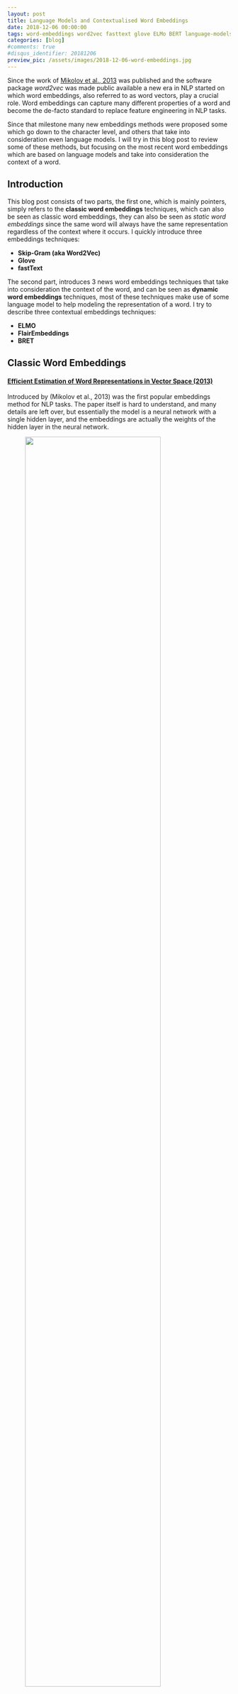 ```yaml
---
layout: post
title: Language Models and Contextualised Word Embeddings
date: 2018-12-06 00:00:00
tags: word-embeddings word2vec fasttext glove ELMo BERT language-models character-embeddings character-language-models
categories: [blog]
#comments: true
#disqus_identifier: 20181206
preview_pic: /assets/images/2018-12-06-word-embeddings.jpg
---
```


Since the work of [Mikolov et al., 2013](https://arxiv.org/pdf/1301.3781.pdf) was published and the software package _word2vec_ was made public available a new era in NLP started on which word embeddings, also referred to as word vectors, play a crucial role. Word embeddings can capture many different properties of a word and become the de-facto standard to replace feature engineering in NLP tasks.

Since that milestone many new embeddings methods were proposed some which go down to the character level, and others that take into consideration even language models. I will try in this blog post to review some of these methods, but focusing on the most recent word embeddings which are based on language models and take into consideration the context of a word.

## __Introduction__

This blog post consists of two parts, the first one, which is mainly pointers, simply refers to the __classic word embeddings__ techniques, which can also be seen as classic word embeddings, they can also be seen as _static word embeddings_ since the same word will always have the same representation regardless of the context where it occurs. I quickly introduce three embeddings techniques:

- __Skip-Gram (aka Word2Vec)__
- __Glove__
- __fastText__

The second part, introduces 3 news word embeddings techniques that take into consideration the context of the word, and can be seen as __dynamic word embeddings__ techniques, most of these techniques make use of some language model to help modeling the representation of a word. I try to describe three contextual embeddings techniques:

- __ELMO__
- __FlairEmbeddings__
- __BRET__

## __Classic Word Embeddings__

#### [Efficient Estimation of Word Representations in Vector Space (2013)](https://arxiv.org/pdf/1301.3781.pdf)

Introduced by (Mikolov et al., 2013) was the first popular embeddings method for NLP tasks. The paper itself is hard to understand, and many details are left over, but essentially the model is a neural network with a single hidden layer, and the embeddings are actually the weights of the hidden layer in the neural network.

<figure>
  <img style="width: 85%; height: 85%" src="/assets/images/2018-12-06-skip_gram_net_arch.png">
  <figcaption><br>Image taken from http://mccormickml.com/2016/04/19/word2vec-tutorial-the-skip-gram-model/</figcaption>
</figure>


An important aspect is how to train this network in an efficient way, and then is when negative sampling comes into play.

I will not go into detail regarding this one, as the number of tutorials, implementations and resources regarding this technique is abundant in the net, and I will just rather leave some pointers.

#### __Links__
- [McCormick, C. (2016, April 19). Word2Vec Tutorial - The Skip-Gram Model.](http://mccormickml.com/2016/04/19/word2vec-tutorial-the-skip-gram-model/)
- [McCormick, C. (2017, January 11). Word2Vec Tutorial Part 2 - Negative Sampling.](http://mccormickml.com/2017/01/11/word2vec-tutorial-part-2-negative-sampling/)
- [word2vec Parameter Learning Explained, Xin Rong](https://arxiv.org/pdf/1411.2738.pdf)
- [https://code.google.com/archive/p/word2vec/](https://code.google.com/archive/p/word2vec/)
- [Stanford NLP with Deep Learning: Lecture 2 - Word Vector Representations: word2vec](https://www.youtube.com/watch?v=ERibwqs9p38)

---
<br>


### [GloVe: Global Vectors for Word Representation (2014)](https://www.aclweb.org/anthology/D14-1162)

I will also give a brief overview of this work since there is also abundant resources on-line. It was published shortly after the _skip-gram_ technique and essentially it starts to make an observation that shallow window-based methods suffer from the disadvantage that they do not operate directly on the co-occurrence statistics of the corpus. Window-based models, like skip-gram, scan context windows across the entire corpus and fail to take advantage of the vast amount of repetition in the data.

Count models, like GloVe, learn the vectors by essentially doing some sort of dimensionality reduction on the co-occurrence counts matrix. They start by constructing a matrix with counts of word co-occurrence information, each row tells how often does a word occur with every other word in some defined context-size in a large corpus. This matrix is then factorize, resulting in a lower dimension matrix, where each row is some vector representation for each word.

<figure>
  <img style="width: 85%; height: 85%" src="/assets/images/2018-12-06-glove-matrix-factorisation-5.jpg">
  <figcaption><br>Image taken from http://building-babylon.net/2015/07/29/glove-global-vectors-for-word-representations/</figcaption>
</figure>

The dimensionality reduction is typically done by minimizing a some kind of 'reconstruction loss' that finds lower-dimension representations of the original matrix and which can explain most of the variance in the original high-dimensional matrix.

#### __Links__
- [GloVe project at Stanford](https://nlp.stanford.edu/projects/glove/)
- [Building Babylon: Global Vectors for Word Representations](http://building-babylon.net/2015/07/29/glove-global-vectors-for-word-representations/)
- [Good summarization on text2vec.org](http://text2vec.org/glove.html)
- [Stanford NLP with Deep Learning: Lecture 3 GloVe - Global Vectors for Word Representation](https://www.youtube.com/watch?v=ASn7ExxLZws)
- [Paper Dissected: 'Glove: Global Vectors for Word Representation' Explained](http://mlexplained.com/2018/04/29/paper-dissected-glove-global-vectors-for-word-representation-explained)

---
<br>



### [Enriching Word Vectors with Subword Information (2017)](http://aclweb.org/anthology/Q17-1010)

One drawback of the two approaches presented before is the fact that they don't handle out-of-vocabulary.

The work of [Bojanowski et al, 2017](http://aclweb.org/anthology/Q17-1010) introduced the concept of subword-level embeddings, based on the skip-gram model, but where each word is represented as a bag of character $$n$$-grams.

<figure>
  <img style="width: 50%; height: 50%" src="/assets/images/2018-12-06-fasttext-logo-color-web.png">
  <figcaption><br>Image taken from https://fasttext.cc/</figcaption>
</figure>

A vector representation is associated to each character $$n$$-gram, and words are represented as the sum of these representations. This allows the model to compute word representations for words that did not appear in the training data.

Each word $w$ is represented as a bag of character $n$-gram, plus a special boundary symbols _\<_ and _\>_ at the beginning and end of words, plus the word $w$ itself in the set of its $n$-grams.

Taking the word _where_ and $n = 3$ as an example, it will be represented by the character $n$-grams: \< wh, whe, her, ere, re \> and the special sequence \< where \>.

#### __Links__
- [https://github.com/facebookresearch/fastText](https://github.com/facebookresearch/fastText)
- [Library for efficient text classification and representation learning](https://fasttext.cc/)

---
<br>


#### __Static Word Embeddings fail to capture polysemy__

The models presented before have a fundamental problem which is they generate the same embedding for the same word in different contexts, for example, given the word _bank_ although it will have the same representation it can have different meanings:

- "I deposited 100 EUR in the __bank__."
- "She was enjoying the sunset o the left __bank__ of the river."

In the methods presented before, the word representation for __bank__ would always be the same regardless if it appears in the context of geography or economics. In the next part of the post we will see how new embedding techniques capture polysemy.

---

<br>

## __Contextualised Word-Embeddings__

Contextualised words embeddings aim at capturing word semantics in different contexts to address the issue of polysemous and the context-dependent nature of words.

#### __Language Models__

Language models compute the probability distribution of the next word in a sequence given the sequence of previous words. LSTMs become a popular neural network architecture to learn this probabilities. The figure below shows how an LSTM can be trained to learn a language model.

<figure>
  <img style="width: 65%; height: 65%" src="/assets/images/2018-12-06-general_word_language_model.jpg">
  <figcaption><br> Image taken from http://torch.ch/blog/2016/07/25/nce.html</figcaption>
</figure>

A sequence of words is fed into an LSTM word by word, the previous word along with the internal state of the LSTM are used to predict the next possible word.

But it's also possible to go one level below and build a character-level language model. [Andrej Karpathy blog post](http://karpathy.github.io/2015/05/21/rnn-effectiveness/) about char-level language model shows some interesting examples.

This is short a very short intro on language models, but they are the backbone of the upcoming techniques/papers that complete this blog post.

---

<br>


### [__ELMo: Deep contextualized word representations (2018)__](https://aclweb.org/anthology/N18-1202)

The main idea of the Embeddings from Language Models (ELMo) can be divided into two main tasks, first we train an LSTM-based language model on some corpus, and then we use the hidden states of the LSTM for each token to generate a vector representation of each word.

#### __Language Model__

The language model is trained by reading the sentences both forward and backward. That is, in essence there are two language models, one that learns to predict the next word given the past words and another that learns to predict the past words given the future words.

Another detail is that the authors, instead of using a single-layer LSTM use a stacked multi-layer LSTM. A single-layer LSTM takes the sequence of words as input, a multi-layer LSTM takes the output sequence of the previous LSTM-layer as input, the authors also mention the use of residual connections between the LSTM layers. In the paper the authors also show that the different layers of the LSTM language model learns different characteristics of language.

<figure>
  <img style="width: 85%; height: 85%" src="/assets/images/2018-12-06-ELMo_language_models.png">
  <figcaption><br>Image taken from Shuntaro Yada slides</figcaption>
</figure>

Training $L$-layer LSTM forward and backward language mode generates $$2\ \times \ L$$ different vector representations for each word, $L$ represents the number of stacked LSTMs, each one outputs a vector.

Adding another vector representation of the word, trained on some external resources, or just a random embedding, we end up with $$2\ \times \ L + 1$$ vectors that can be used to compute the context representation of every word.

The parameters for the token representations and the softmax layer are shared by the forward and backward language model, while the LSTMs parameters (hidden state, gate, memory) are separate.

ELMo is a task specific combination of the intermediate layer representations in a bidirectional Language Model (biLM). That is, given a pre-trained biLM and a supervised architecture for a target NLP task, the __end task model learns a linear combination of the layer representations__.

The language model described above is completely task-agnostic, and is trained in an unsupervised manner.

#### __Task-specific word representation__

The second part of the model consists in using the hidden states generated by the LSTM for each token to compute a vector representation of each word, the detail here is that this is done in a specific context, with a given end task.

Concretely, in ELMo, each word representation is computed with a concatenation and a weighted sum:

$$ ELMo_k = \gamma^{task} \sum_{j=0}^{L} s_j^{task} h_{k,j}^{LM} $$

- the scalar parameter $$\gamma^{task}$$ allows the task model to scale the entire ELMo vector
- $$s_j^{task}$$ are softmax-normalized weights
- the indices $$k$$ and $$j$$ correspond to the index of the word and the index of the layer from which the hidden state is being extracted from.

For example, $$h_{k,j}$$ is the output of the $$j$$-th LSTM for the word $$k$$, $$s_j$$ is the weight of $$h_{k,j}$$ in computing the representation for $$k$$.

<figure>
  <img style="width: 85%; height: 85%" src="/assets/images/2018-12-06-ELMo_task_specific.png">
  <figcaption><br>Image taken from Shuntaro Yada slides</figcaption>
</figure>

In practice ELMo embeddings could replace existing word embeddings, the authors however recommend to concatenate ELMos with context-independent word embeddings such as GloVe or fastText before inputting them into the task-specific model.

ELMo is flexible in the sense that it can be used with any model barely changing it, meaning it can work with existing systems or architectures.

<figure>
  <img style="width: 75%; height: 75%" src="/assets/images/2018-12-06-ELMo_overview.png">
  <figcaption><br>Image taken from Shuntaro Yada slides</figcaption>
</figure>

In resume, ELMos train a multi-layer, bi-directional, LSTM-based language model, and extract the hidden state of each layer for the input sequence of words. Then, they compute a weighted sum of those hidden states to obtain an embedding for each word. The weight of each hidden state is task-dependent and is learned during training of the end-task.

#### __Links__

- [ELMo code at AllenNLP github](https://github.com/allenai/allennlp/blob/master/tutorials/how_to/elmo.md)
- [AllenNLP Models](https://allennlp.org/models)
- [Video of the presentation of paper by Matthew Peters @ NAACL-HLT 2018](https://vimeo.com/277672840)
- Images were taken/adapted from [Shuntaro Yada](https://shuntaroy.com/) excellent [slides](https://www.slideshare.net/shuntaroy/a-review-of-deep-contextualized-word-representations-peters-2018)

---

<br>


### [__Contextual String Embeddings for Sequence Labelling__ (2018)](https://aclweb.org/anthology/C18-1139)

The authors propose a contextualized character-level word embedding which captures word meaning in context and therefore produce different embeddings for polysemous words depending on their context. It model words and context as sequences of characters, which aids in handling rare and misspelled words and captures subword structures such as prefixes and endings.


#### __Character-level Language Model__

Characters are the atomic units of language model, allowing text to be treated as a sequence of characters passed to an LSTM which at each point in the sequence is trained to predict the next character.

The authors train a forward and a backward model character language model. Essentially the character-level language model is just 'tuning' the hidden states of the LSTM based on reading lots of sequences of characters.

The LSTM internal states will try to capture the probability distribution of characters given the previous characters (i.e., forward language model) and the upcoming characters (i.e., backward language model).


#### __Extracting Word Representations__

From this forward-backward LM, the authors concatenate the following hidden character states for each word:

- _from the fLM, we extract the output hidden state after the last character in the word. Since the fLM is trained to predict likely continuations of the sentence after this character, the hidden state encodes semantic-syntactic information of the sentence up to this point, including the word itself._

- _from the bLM, we extract the output hidden state before the word’s first character from the bLM to capture semantic-syntactic information from the end of the sentence to this character._

Both output hidden states are concatenated to form the final embedding and capture the semantic-syntactic information of the word itself as well as its surrounding context.

The image below illustrates how the embedding for the word _Washington_ is generated, based on both character-level language models.

<figure>
  <img style="width: 75%; height: 75%" src="/assets/images/2018-12-06-character_lm_for_word_embedding.png">
  <figcaption><br> Image taken from "Contextual String Embeddings for Sequence Labelling (2018)"</figcaption>
</figure>



The embeddings can then be used for other downstream tasks such as named-entity recognition. The embeddings generated from the character-level language models can also (and are in practice) concatenated with word embeddings such as GloVe or fastText.

<figure>
  <img style="width: 70%; height: 70%" src="/assets/images/2018-12-06-character_lm_for_sequence_labelling.png">
  <figcaption><br> Image taken from "Contextual String Embeddings for Sequence Labelling (2018)"</figcaption>
</figure>


In essence, this model first learns two character-based language models (i.e., forward and backward) using LSTMs. Then, an embedding for a given word is computed by feeding a word - character by character - into each of the language-models and keeping the two last states (i.e., last character and first character) as two word vectors, these are then concatenated.

In the experiments described on the paper the authors concatenated the word vector generated before with yet another word vector from fastText an then apply a [Neural NER architecture](../../../../../blog/2018/10/22/Neural-NER-Systems/) for several sequence labelling tasks, e.g.: NER, chunking, PoS-tagging.

#### __Links__

- [https://github.com/zalandoresearch/flair](https://github.com/zalandoresearch/flair)
- [Slides from Berlin Machine Learning Meetup](http://alanakbik.github.io/talks/ML_Meetup_2018.pdf)

<br>

---




<br>

### [BERT: Pre-training of Deep Bidirectional Transformers for Language Understanding (2018)](https://arxiv.org/pdf/1810.04805.pdf)

BERT, or Bidirectional Encoder Representations from Transformers, is essentially a new method of training language models.

Pre-trained word representations, as seen in this blog post, can be __context-free__ (i.e., word2vec, GloVe, fastText), meaning that a single word representation is generated for each word in the vocabulary, or can also be __contextual__ (i.e., ELMo and Flair), on which the word representation depends on the context where that word occurs, meaning that the same word in different contexts can have different representations.

Contextual representations can further be __unidirectional__ or __bidirectional__. Note, even if a language model is trained forward or backward, is still considered unidirectional since the prediction of future words (or characters) is only based on past seen data.

In the sentence: _"The cat sits on the mat"_, the unidirectional representation of _"sits"_ is only based on _"The cat"_ but not on _"on the mat"_. Previous works train two representations for each word (or character), one left-to-right and one right-to-left, and then concatenate them together to a have a single representation for whatever downstream task.

BERT represents _"sits"_ using both its left and right context — _"The cat xxx on the mat"_ based on a simple approach, masking out 15% of the words in the input, run the entire sequence through a multi-layer bidirectional Transformer encoder, and then predict only the masked words.

### __Multi-layer bidirectional Transformer encoder__

The Multi-layer bidirectional Transformer aka Transformer was first introduced in the [Attention is All You Need](https://papers.nips.cc/paper/7181-attention-is-all-you-need.pdf) paper. It follows the encoder-decoder architecture of machine translation models, but  it replaces the RNNs by a different network architecture.

The Transformer tries to learn the dependencies, typically encoded by the hidden states of a RNN, using just an Attention Mechanism. RNNs handle dependencies by being stateful, i.e., the current state encodes the information they needed to decide on how to process subsequent tokens.

This means that RNNs need to keep the state while processing all the words, and this becomes a problem for long-range dependencies between words. The attention mechanism has somehow mitigated this problem but it still remains an obstacle to high-performance machine translation.

The Transformer tries to directly learn these dependencies using the attention mechanism only and it also learns intra-dependencies between the input tokens, and between output tokens. This is done by relying on a key component, the __Multi-Head Attention block__, which has an attention mechanism defined by the authors as the __Scaled Dot-Product Attention__.

<figure>
  <img style="width: 50%; height: 50%" src="/assets/images/2018-12-06-transformer_attention.png">
  <figcaption><br> Image taken from "Attention Is All You Need"</figcaption>
</figure>

To improve the expressiveness of the model, instead of computing a single attention pass over the values, the Multi-Head Attention computes multiple attention weighted sums, i.e., it uses several attention layers stacked together with different linear transformations of the same input.

<figure>
  <img style="width: 35%; height: 35%" src="/assets/images/2018-12-06-attention_path_length.png">
  <figcaption><br> Image taken from http://mlexplained.com/2017/12/29/attention-is-all-you-need-explained/</figcaption>
</figure>

The main key feature of the Transformer is therefore that instead of encoding dependencies in the hidden state, directly expresses them by attending to various parts of the input.

The Transformer in an encoder and a decoder scenario

<figure>
  <img style="width: 40%; height: 40%" src="/assets/images/2018-12-06-transformer_encoding_decoding_arch.png">
  <figcaption><br> Image taken from "Attention Is All You Need"</figcaption>
</figure>

This is just a very brief explanation of what the Transformer is, please check the original paper and following links for a more detailed description:

- [http://mlexplained.com/2017/12/29/attention-is-all-you-need-explained/](http://mlexplained.com/2017/12/29/attention-is-all-you-need-explained/)
- [https://ai.googleblog.com/2017/08/transformer-novel-neural-network.html](https://ai.googleblog.com/2017/08/transformer-novel-neural-network.html)
- [http://nlp.seas.harvard.edu/2018/04/03/attention.html](https://ai.googleblog.com/2017/08/transformer-novel-neural-network.html)


## __Masked Language Model__

BERT uses the Transformer encoder to learn a language model.

The input to the Transformer is a sequence of tokens, which are passed to an embeddeding layer and then processed by the Transformer network. The output is a sequence of vectors, in which each vector corresponds to an input token.


<figure>
  <img style="width: 65%; height: 65%" src="/assets/images/2018-12-06-transformer_arch.png">
  <figcaption><br> Image taken from https://www.lyrn.ai/2018/11/07/explained-bert-state-of-the-art-language-model-for-nlp/</figcaption>
</figure>

As explained above this language model is what one could considered a bi-directional model, but some defend that you should be instead called non-directional.

The bi-directional/non-directional property in BERT comes from masking 15% of the words in a sentence, and forcing the model to learn how to use information from the entire sentence to deduce what words are missing.

The original Transformer is adapted so that the loss function only considers the prediction of masked words and ignores the prediction of the non-masked words. The prediction of the output words requires:

- Adding a classification layer on top of the encoder output.
- An embedding matrix, transforming the output vectors into the vocabulary dimension.
- Calculating the probability of each word in the vocabulary with softmax.


<figure>
  <img style="width: 65%; height: 65%" src="/assets/images/2018-12-06-transformer_mll.png">
  <figcaption><br> Image taken from https://www.lyrn.ai/2018/11/07/explained-bert-state-of-the-art-language-model-for-nlp/</figcaption>
</figure>

BRET is also trained in a Next Sentence Prediction (NSP), in which the model receives pairs of sentences as input and has to learn to predict if the second sentence in the pair is the subsequent sentence in the original document or not.

To use BERT for a sequence labelling task, for instance a NER model, this model can be trained by feeding the output vector of each token into a classification layer that predicts the NER label.

#### __Links__

- [Open Sourcing BERT: State-of-the-Art Pre-training for Natural Language Processing](https://ai.googleblog.com/2018/11/open-sourcing-bert-state-of-art-pre.html)
- [https://github.com/google-research/bert](https://github.com/google-research/bert)
- [BERT – State of the Art Language Model for NLP (www.lyrn.ai)](https://www.lyrn.ai/2018/11/07/explained-bert-state-of-the-art-language-model-for-nlp/)
- [Reddit: Pre-training of Deep Bidirectional Transformers for Language Understanding](https://www.reddit.com/r/MachineLearning/comments/9nfqxz/r_bert_pretraining_of_deep_bidirectional/)
- [The Illustrated BERT, ELMo, and co. (How NLP Cracked Transfer Learning)](https://jalammar.github.io/illustrated-bert/)

---




<br>

## __Summary__

In a time span of about 10 years Word Embeddings revolutionized the way almost all NLP tasks can be solved, essentially by replacing the feature extraction/engineering by embeddings which are then feed as input to different neural networks architectures.

The most popular models started around 2013 with the word2vec package, but a few years before there were already some results in the famous work of Collobert et, al 2011 [Natural Language Processing (Almost) from Scratch](http://www.jmlr.org/papers/volume12/collobert11a/collobert11a.pdf) which I did not mentioned above.

Nevertheless these techniques, along with GloVe and fastText, generate static embeddings which are unable to capture polysemy, i.e the same word having different meanings. Typically these techniques generate a matrix that can be plugged in into the current neural network model and is used to perform a look up operation, mapping a word to a vector.

Recently other methods which rely on language models and also provide a mechanism of having embeddings computed dynamically as a sentence or a sequence of tokens is being processed.

<br>

## __References__

- [Efficient Estimation of Word Representations in Vector Space (2013)](https://arxiv.org/pdf/1301.3781.pdf)
- [McCormick, C. (2016, April 19). Word2Vec Tutorial - The Skip-Gram Model.](http://mccormickml.com/2016/04/19/word2vec-tutorial-the-skip-gram-model/)
- [McCormick, C. (2017, January 11). Word2Vec Tutorial Part 2 - Negative Sampling.](http://mccormickml.com/2017/01/11/word2vec-tutorial-part-2-negative-sampling/)
- [word2vec Parameter Learning Explained, Xin Rong](https://arxiv.org/pdf/1411.2738.pdf)
- [GloVe: Global Vectors for Word Representation (2014)](https://www.aclweb.org/anthology/D14-1162)
- [Enriching Word Vectors with Subword Information (2017)](http://aclweb.org/anthology/Q17-1010)
- [ELMo: Deep contextualized word representations (2018)__](https://aclweb.org/anthology/N18-1202)
- [Contextual String Embeddings for Sequence Labelling__ (2018)](https://aclweb.org/anthology/C18-1139)
- [BERT: Pre-training of Deep Bidirectional Transformers for Language Understanding (2018)](https://arxiv.org/pdf/1810.04805.pdf)
- [https://ai.googleblog.com/2017/08/transformer-novel-neural-network.html](https://ai.googleblog.com/2017/08/transformer-novel-neural-network.html)
- [http://nlp.seas.harvard.edu/2018/04/03/attention.html](https://ai.googleblog.com/2017/08/transformer-novel-neural-network.html)
- [Open Sourcing BERT: State-of-the-Art Pre-training for Natural Language Processing](https://ai.googleblog.com/2018/11/open-sourcing-bert-state-of-art-pre.html)